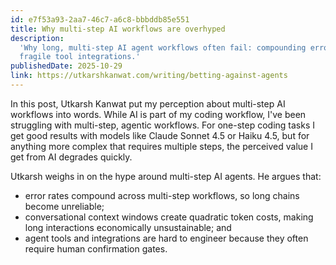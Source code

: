 ```yaml
---
id: e7f53a93-2aa7-46c7-a6c8-bbbddb85e551
title: Why multi-step AI workflows are overhyped
description:
  'Why long, multi-step AI agent workflows often fail: compounding errors, rising token costs, and
  fragile tool integrations.'
publishedDate: 2025-10-29
link: https://utkarshkanwat.com/writing/betting-against-agents
---
```


In this post, Utkarsh Kanwat put my perception about multi-step AI workflows into words. While AI is
part of my coding workflow, I've been struggling with multi-step, agentic workflows. For one-step
coding tasks I get good results with models like Claude Sonnet 4.5 or Haiku 4.5, but for anything
more complex that requires multiple steps, the perceived value I get from AI degrades quickly.

Utkarsh weighs in on the hype around multi-step AI agents. He argues that:

- error rates compound across multi-step workflows, so long chains become unreliable;
- conversational context windows create quadratic token costs, making long interactions economically
  unsustainable; and
- agent tools and integrations are hard to engineer because they often require human confirmation
  gates.
